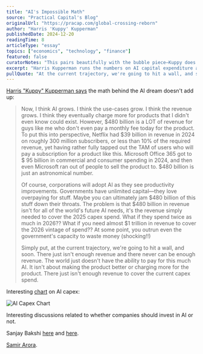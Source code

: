 ```yaml
---
title: "AI's Impossible Math"
source: "Practical Capital's Blog"
originalUrl: "https://pracap.com/global-crossing-reborn"
author: "Harris 'Kuppy' Kupperman"
publishedDate: 2024-12-20
readingTime: 8
articleType: "essay"
topics: ["economics", "technology", "finance"]
featured: false
curatorNotes: "This pairs beautifully with the bubble piece—Kuppy does the brutal math on AI capex spending and finds it doesn't add up. $480 billion needed just to cover 2025 investments, when Netflix only does $39 billion with 300 million subscribers. The numbers are astronomical and there simply aren't enough revenue streams to justify current spending, let alone the exponential growth trajectory."
excerpt: "Harris Kupperman runs the numbers on AI capital expenditure and finds a terrifying gap: the industry needs $480 billion in revenue just to cover 2025 investments, but there simply aren't enough paying customers to make it work."
pullQuote: "At the current trajectory, we're going to hit a wall, and soon. There just isn't enough revenue and there never can be enough revenue."
---
```


[Harris "Kuppy" Kupperman says](https://pracap.com/global-crossing-reborn) the math behind the AI dream doesn't add up: 

> Now, I think AI grows. I think the use-cases grow. I think the revenue grows. I think they eventually charge more for products that I didn't even know could exist. However, $480 billion is a LOT of revenue for guys like me who don't even pay a monthly fee today for the product. To put this into perspective, Netflix had $39 billion in revenue in 2024 on roughly 300 million subscribers, or less than 10% of the required revenue, yet having rather fully tapped out the TAM of users who will pay a subscription for a product like this. Microsoft Office 365 got to $ 95 billion in commercial and consumer spending in 2024, and then even Microsoft ran out of people to sell the product to. $480 billion is just an astronomical number.
> 
> Of course, corporations will adopt AI as they see productivity improvements. Governments have unlimited capital—they love overpaying for stuff. Maybe you can ultimately jam $480 billion of this stuff down their throats. The problem is that $480 billion in revenue isn't for all of the world's future AI needs, it's the revenue simply needed to cover the 2025 capex spend. What if they spend twice as much in 2026?? What if you need almost $1 trillion in revenue to cover the 2026 vintage of spend?? At some point, you outrun even the government's capacity to waste money (shocking!!)
> 
> Simply put, at the current trajectory, we're going to hit a wall, and soon. There just isn't enough revenue and there never can be enough revenue. The world just doesn't have the ability to pay for this much AI. It isn't about making the product better or charging more for the product. There just isn't enough revenue to cover the current capex spend.

Interesting [chart](https://x.com/SahilKapoor/status/1964891774562005270) on AI capex:

![AI Capex Chart](/ai-capex.jpg)

Interesting discussions related to whether companies should invest in AI or not.

Sanjay Bakshi [here](https://x.com/Sanjay__Bakshi/status/1966804082099962025) and [here](https://x.com/Sanjay__Bakshi/status/1967133833519866021).

[Samir Arora](https://x.com/Iamsamirarora/status/1967113419842097353).